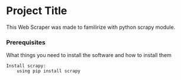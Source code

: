 # Project Title

This Web Scraper was made to familirize with python scrapy module.

### Prerequisites

What things you need to install the software and how to install them

```
Install scrapy:
	using pip install scrapy
```
